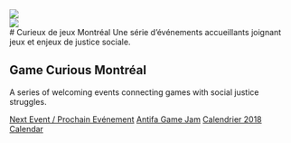<!-- Intro Header -->
<body id="page-top">
<section class="intro bg-yellow">
  <div class="intro-body">
   <div class="bird-left">
   <img src="/img/bird-left.jpg" class="starburst" />
   </div>
   <div class="bird-right">
   <img src="/img/bird-right.jpg" class="starburst-rev" />
   </div>
   <div class="container">
   <div class="row">
   <div class="col-md-8 col-md-offset-2 intro-text-box" markdown="1">
# Curieux de jeux Montréal
Une série d’événements accueillants joignant jeux et enjeux de justice sociale.

# Game Curious Montréal
A series of welcoming events connecting games with social justice struggles.

  <a href="{{ site.fbev }}/529105100874023/" class="btn btn-success btn-lg" target="_blank">Next Event / Prochain Evénement</a> 
  <a href="{{ site.antifajam }}" class="btn btn-warning btn-lg">Antifa Game Jam</a> 
  <a href="#schedule" class="btn btn-info btn-lg">Calendrier 2018 Calendar</a>
   </div>
   </div>
   <div class="row">
<div class="col-lg-6 col-lg-offset-3 text-center">
<a class="btn btn-circle" href="https://{{ site.fb }}" target="_blank"><i class="fab fa-facebook-f animated"></i></a> 
<a class="btn btn-circle" href="https://{{ site.twitter }}" target="_blank"><i class="fab fa-twitter animated" style="margin-left: -4px; margin-top: -7px;"></i></a> 
<a class="btn btn-circle" href="mailto:{{ site.email }}"><i class="fa fa-envelope animated" style="margin-left: -2px; margin-top: -1px;"></i></a> 
<a class="btn btn-circle" href="https://{{ site.itch }}" target="_blank"><i class="fa fa-gamepad animated" style="margin-left: -4px; margin-top: -7px;"></i></a> 
  		</div>
 		</div>
   </div>
  </div>
</section>
